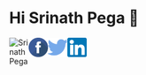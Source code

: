 # Hi Srinath Pega 👋 

<a href="https://youtube.com/SrinathPegaCRM">
  <img align="left" alt="Srinath Pega" width="35px" src="https://github.com/SrinathPegaCRM/SrinathPegaCRM/blob/main/Images/" />
</a><a href="https://facebook.com/SrinathPega"><img align="left" alt="Srinath Pega" width="35px" src="https://github.com/SrinathPegaCRM/SrinathPegaCRM/blob/main/Images/facebook.svg" />
</a>
<a href="https://twitter.com/SrinathPega">
  <img align="left" alt="Srinath Pega | Twitter" width="35px" src="https://github.com/SrinathPegaCRM/SrinathPegaCRM/blob/main/Images/twitter.svg" />
</a>
<a href="https://www.linkedin.com/in/srinathpega/">
  <img align="left" alt="Srinath Pega's Linkedin" width="35px" src="https://github.com/SrinathPegaCRM/SrinathPegaCRM/blob/main/Images/linkedin.svg" />
</a>

<!--
**SrinathPegaCRM/SrinathPegaCRM** is a ✨ _special_ ✨ repository because its `README.md` (this file) appears on your GitHub profile.
![](https://visitor-badge.glitch.me/badge?page_id=srinathpegacrm.srinathpegacrm)

Here are some ideas to get you started:

- 🔭 I’m currently working on ...
- 🌱 I’m currently learning ...
- 👯 I’m looking to collaborate on ...
- 🤔 I’m looking for help with ...
- 💬 Ask me about ...
- 📫 How to reach me: ...
- 😄 Pronouns: ...
- ⚡ Fun fact: ...
-->
